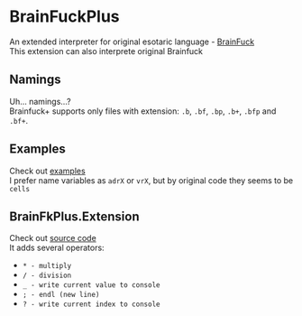 # BrainFuckPlus
An extended interpreter for original esotaric language - [BrainFuck](https://en.wikipedia.org/wiki/Brainfuck) <br/>
This extension can also interprete original Brainfuck

## Namings
Uh... namings...? <br/>
Brainfuck+ supports only files with extension: `.b`, `.bf`, `.bp`, `.b+`, `.bfp` and `.bf+`.

## Examples
Check out [examples](https://github.com/localwhale20/BrainFuckPlus/tree/main/examples) <br/>
I prefer name variables as `adrX` or `vrX`, but by original code they seems to be `cells` 

## BrainFkPlus.Extension
Check out [source code](https://github.com/localwhale20/BrainFuckPlus/tree/main/src/BrainFkPlus.Extension) <br/>
It adds several operators:
* `* - multiply`
* `/ - division`
* `_ - write current value to console`
* `; - endl (new line)`
* `? - write current index to console`

